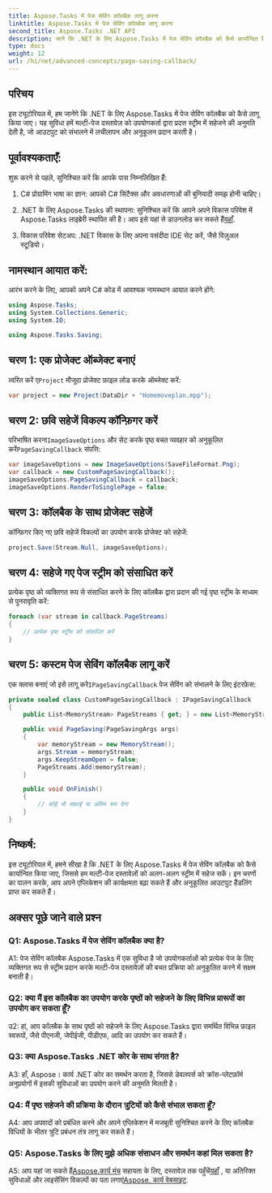 ```yaml
---
title: Aspose.Tasks में पेज सेविंग कॉलबैक लागू करना
linktitle: Aspose.Tasks में पेज सेविंग कॉलबैक लागू करना
second_title: Aspose.Tasks .NET API
description: जानें कि .NET के लिए Aspose.Tasks में पेज सेविंग कॉलबैक को कैसे कार्यान्वित किया जाए, जिससे मल्टी-पेज दस्तावेज़ आउटपुट स्ट्रीम की अनुकूलित हैंडलिंग सक्षम हो सके।
type: docs
weight: 12
url: /hi/net/advanced-concepts/page-saving-callback/
---
```

## परिचय

इस ट्यूटोरियल में, हम जानेंगे कि .NET के लिए Aspose.Tasks में पेज सेविंग कॉलबैक को कैसे लागू किया जाए। यह सुविधा हमें मल्टी-पेज दस्तावेज़ को उपयोगकर्ता द्वारा प्रदत्त स्ट्रीम में सहेजने की अनुमति देती है, जो आउटपुट को संभालने में लचीलापन और अनुकूलन प्रदान करती है।

## पूर्वावश्यकताएँ:

शुरू करने से पहले, सुनिश्चित करें कि आपके पास निम्नलिखित हैं:

1. C# प्रोग्रामिंग भाषा का ज्ञान: आपको C# सिंटैक्स और अवधारणाओं की बुनियादी समझ होनी चाहिए।
   
2. .NET के लिए Aspose.Tasks की स्थापना: सुनिश्चित करें कि आपने अपने विकास परिवेश में Aspose.Tasks लाइब्रेरी स्थापित की है। आप इसे यहां से डाउनलोड कर सकते हैं[यहाँ](https://releases.aspose.com/tasks/net/).

3. विकास परिवेश सेटअप: .NET विकास के लिए अपना पसंदीदा IDE सेट करें, जैसे विज़ुअल स्टूडियो।

## नामस्थान आयात करें:

आरंभ करने के लिए, आपको अपने C# कोड में आवश्यक नामस्थान आयात करने होंगे:

```csharp
using Aspose.Tasks;
using System.Collections.Generic;
using System.IO;

using Aspose.Tasks.Saving;

```

## चरण 1: एक प्रोजेक्ट ऑब्जेक्ट बनाएं

 त्वरित करें ए`Project` मौजूदा प्रोजेक्ट फ़ाइल लोड करके ऑब्जेक्ट करें:

```csharp
var project = new Project(DataDir + "Homemoveplan.mpp");
```

## चरण 2: छवि सहेजें विकल्प कॉन्फ़िगर करें

 परिभाषित करना`ImageSaveOptions` और सेट करके पृष्ठ बचत व्यवहार को अनुकूलित करें`PageSavingCallback` संपत्ति:

```csharp
var imageSaveOptions = new ImageSaveOptions(SaveFileFormat.Png);
var callback = new CustomPageSavingCallback();
imageSaveOptions.PageSavingCallback = callback;
imageSaveOptions.RenderToSinglePage = false;
```

## चरण 3: कॉलबैक के साथ प्रोजेक्ट सहेजें

कॉन्फ़िगर किए गए छवि सहेजें विकल्पों का उपयोग करके प्रोजेक्ट को सहेजें:

```csharp
project.Save(Stream.Null, imageSaveOptions);
```

## चरण 4: सहेजे गए पेज स्ट्रीम को संसाधित करें

प्रत्येक पृष्ठ को व्यक्तिगत रूप से संसाधित करने के लिए कॉलबैक द्वारा प्रदान की गई पृष्ठ स्ट्रीम के माध्यम से पुनरावृति करें:

```csharp
foreach (var stream in callback.PageStreams)
{
    // प्रत्येक पृष्ठ स्ट्रीम को संसाधित करें
}
```

## चरण 5: कस्टम पेज सेविंग कॉलबैक लागू करें

 एक क्लास बनाएं जो इसे लागू करे`IPageSavingCallback` पेज सेविंग को संभालने के लिए इंटरफ़ेस:

```csharp
private sealed class CustomPageSavingCallback : IPageSavingCallback
{
    public List<MemoryStream> PageStreams { get; } = new List<MemoryStream>();

    public void PageSaving(PageSavingArgs args)
    {
        var memoryStream = new MemoryStream();
        args.Stream = memoryStream;
        args.KeepStreamOpen = false;
        PageStreams.Add(memoryStream);
    }

    public void OnFinish()
    {
        // कोई भी सफ़ाई या अंतिम रूप देना
    }
}
```

## निष्कर्ष:

इस ट्यूटोरियल में, हमने सीखा है कि .NET के लिए Aspose.Tasks में पेज सेविंग कॉलबैक को कैसे कार्यान्वित किया जाए, जिससे हम मल्टी-पेज दस्तावेज़ों को अलग-अलग स्ट्रीम में सहेज सकें। इन चरणों का पालन करके, आप अपने एप्लिकेशन की कार्यक्षमता बढ़ा सकते हैं और अनुकूलित आउटपुट हैंडलिंग प्राप्त कर सकते हैं।

## अक्सर पूछे जाने वाले प्रश्न

### Q1: Aspose.Tasks में पेज सेविंग कॉलबैक क्या है?

A1: पेज सेविंग कॉलबैक Aspose.Tasks में एक सुविधा है जो उपयोगकर्ताओं को प्रत्येक पेज के लिए व्यक्तिगत रूप से स्ट्रीम प्रदान करके मल्टी-पेज दस्तावेज़ों की बचत प्रक्रिया को अनुकूलित करने में सक्षम बनाती है।

### Q2: क्या मैं इस कॉलबैक का उपयोग करके पृष्ठों को सहेजने के लिए विभिन्न प्रारूपों का उपयोग कर सकता हूँ?

उ2: हां, आप कॉलबैक के साथ पृष्ठों को सहेजने के लिए Aspose.Tasks द्वारा समर्थित विभिन्न फ़ाइल स्वरूपों, जैसे पीएनजी, जेपीईजी, पीडीएफ, आदि का उपयोग कर सकते हैं।

### Q3: क्या Aspose.Tasks .NET कोर के साथ संगत है?

A3: हाँ, Aspose। कार्य .NET कोर का समर्थन करता है, जिससे डेवलपर्स को क्रॉस-प्लेटफ़ॉर्म अनुप्रयोगों में इसकी सुविधाओं का उपयोग करने की अनुमति मिलती है।

### Q4: मैं पृष्ठ सहेजने की प्रक्रिया के दौरान त्रुटियों को कैसे संभाल सकता हूँ?

A4: आप अपवादों को प्रबंधित करने और अपने एप्लिकेशन में मजबूती सुनिश्चित करने के लिए कॉलबैक विधियों के भीतर त्रुटि प्रबंधन तंत्र लागू कर सकते हैं।

### Q5: Aspose.Tasks के लिए मुझे अधिक संसाधन और समर्थन कहां मिल सकता है?

 A5: आप यहां जा सकते हैं[Aspose.कार्य मंच](https://forum.aspose.com/c/tasks/15) सहायता के लिए, दस्तावेज़ तक पहुँचें[यहाँ](https://reference.aspose.com/tasks/net/) , या अतिरिक्त सुविधाओं और लाइसेंसिंग विकल्पों का पता लगाएं[Aspose. कार्य वेबसाइट](https://purchase.aspose.com/buy).